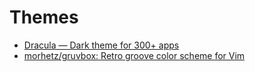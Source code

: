 # Themes

- [Dracula — Dark theme for 300+ apps](https://draculatheme.com)
- [morhetz/gruvbox: Retro groove color scheme for Vim](https://github.com/morhetz/gruvbox)
